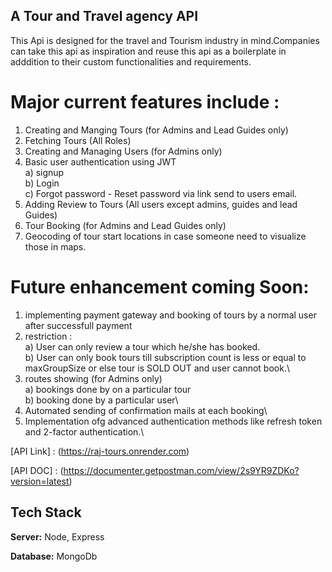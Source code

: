 
## A Tour and Travel agency API 

This Api is designed for the travel and Tourism industry in mind.Companies can take this api as inspiration and reuse this api as a boilerplate in adddition to their custom functionalities and requirements.

# Major current features include :

1. Creating and Manging Tours (for Admins and Lead Guides only)
2. Fetching Tours (All Roles)
3. Creating and Managing Users (for Admins only)
4. Basic user authentication using JWT\
   a) signup\
   b) Login\
   c) Forgot password - Reset password via link send to users email.
6. Adding Review to Tours (All users except admins, guides and lead Guides)
7. Tour Booking (for Admins and Lead Guides only)
8. Geocoding of tour start locations in case someone need to visualize those in maps.

# Future enhancement coming Soon:
1. implementing payment gateway and booking of tours by a normal user after successfull payment
2. restriction :\
   a) User can only review a tour which he/she has booked.\
   b) User can only book tours till subscription count is less or equal to maxGroupSize or else tour is SOLD OUT and user cannot book.\
4. routes showing (for Admins only)\
   a) bookings done by on a particular tour\
   b) booking done by a particular user\
5. Automated sending of confirmation mails at each booking\
6. Implementation ofg advanced authentication methods like refresh token and 2-factor authentication.\

[API Link] : (https://raj-tours.onrender.com)

[API DOC] : (https://documenter.getpostman.com/view/2s9YR9ZDKo?version=latest)

## Tech Stack

**Server:** Node, Express

**Database:** MongoDb

